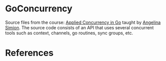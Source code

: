 # GoConcurrency
Source files from the course: [Applied Concurrency in Go](https://www.linkedin.com/learning/applied-concurrency-in-go) taught by [Angelina Simion](https://www.linkedin.com/learning/instructors/adelina-simion?u=76737724). The source code consists of an API that uses several concurrent tools such as context, channels, go routines, sync groups, etc.

# References